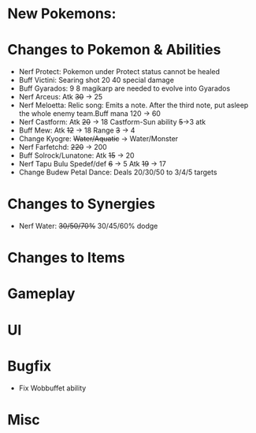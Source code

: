 # New Pokemons:

# Changes to Pokemon & Abilities

 - Nerf Protect: Pokemon under Protect status cannot be healed
 - Buff Victini: Searing shot 20 40 special damage
 - Buff Gyarados: 9 8 magikarp are needed to evolve into Gyarados
 - Nerf Arceus: Atk ~~30~~ -> 25
 - Nerf Meloetta: Relic song: Emits a note. After the third note, put asleep the whole enemy team.Buff mana 120 -> 60
 - Nerf Castform: Atk ~~20~~ -> 18 Castform-Sun ability ~~5~~->3 atk
 - Buff Mew: Atk ~~12~~ -> 18 Range ~~3~~ -> 4
 - Change Kyogre: ~~Water/Aquatic~~ -> Water/Monster
 - Nerf Farfetchd: ~~220~~ -> 200
 - Buff Solrock/Lunatone: Atk ~~15~~ -> 20
 - Nerf Tapu Bulu Spedef/def ~~6~~ -> 5 Atk ~~19~~ -> 17
 - Change Budew Petal Dance: Deals 20/30/50 to 3/4/5 targets
 
# Changes to Synergies

 - Nerf Water: ~~30/50/70%~~ 30/45/60% dodge

# Changes to Items

# Gameplay

# UI

# Bugfix

 - Fix Wobbuffet ability

# Misc
